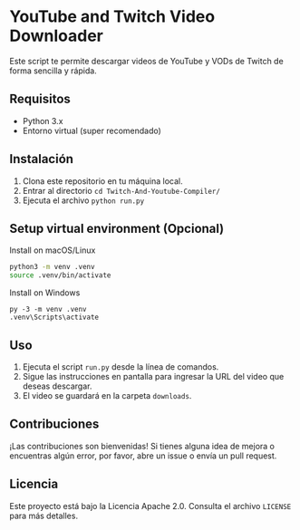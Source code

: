 # YouTube and Twitch Video Downloader

Este script te permite descargar videos de YouTube y VODs de Twitch de forma sencilla y rápida.

## Requisitos

- Python 3.x
- Entorno virtual (super recomendado)

## Instalación

1. Clona este repositorio en tu máquina local.
2. Entrar al directorio  `cd Twitch-And-Youtube-Compiler/`
3. Ejecuta el archivo `python run.py`

## Setup virtual environment (Opcional)

Install on macOS/Linux

```bash
python3 -m venv .venv
source .venv/bin/activate
```

Install on Windows

```shell
py -3 -m venv .venv
.venv\Scripts\activate
```

## Uso

1. Ejecuta el script `run.py` desde la línea de comandos.
2. Sigue las instrucciones en pantalla para ingresar la URL del video que deseas descargar.
3. El video se guardará en la carpeta `downloads`.

## Contribuciones

¡Las contribuciones son bienvenidas! Si tienes alguna idea de mejora o encuentras algún error, por favor, abre un issue o envía un pull request.

## Licencia

Este proyecto está bajo la Licencia Apache 2.0. Consulta el archivo `LICENSE` para más detalles.

